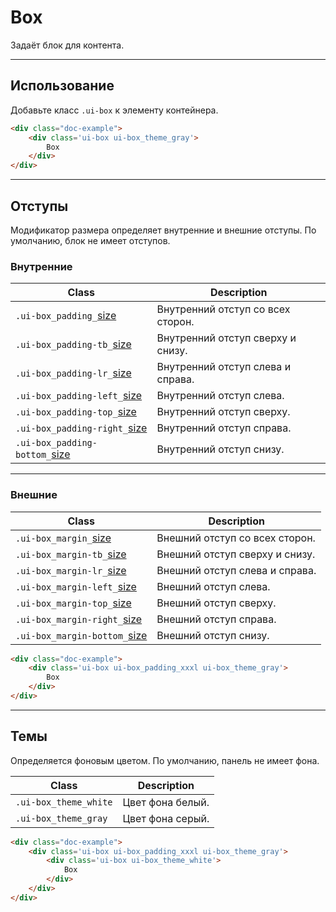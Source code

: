 <!--
docs/layout/box|2
-->

# Box

Задаёт блок для контента.

---

## Использование

Добавьте класс `.ui-box` к элементу контейнера.

``` html
<div class="doc-example">
    <div class='ui-box ui-box_theme_gray'>
        Box
    </div>
</div>
```

---

## Отступы

Модификатор размера определяет внутренние и внешние отступы. По умолчанию, блок не имеет отступов.

### Внутренние

|                         Class                          |            Description            |
|--------------------------------------------------------|-----------------------------------|
|  `.ui-box_padding_`[size](docs/base/sizes.html)        | Внутренний отступ со всех сторон. |
|  `.ui-box_padding-tb_`[size](docs/base/sizes.html)     | Внутренний отступ сверху и снизу. |
|  `.ui-box_padding-lr_`[size](docs/base/sizes.html)     | Внутренний отступ слева и справа. |
|  `.ui-box_padding-left_`[size](docs/base/sizes.html)   | Внутренний отступ слева.          |
|  `.ui-box_padding-top_`[size](docs/base/sizes.html)    | Внутренний отступ сверху.         |
|  `.ui-box_padding-right_`[size](docs/base/sizes.html)  | Внутренний отступ справа.         |
|  `.ui-box_padding-bottom_`[size](docs/base/sizes.html) | Внутренний отступ снизу.          |

---

### Внешние

|                         Class                         |            Description         |
|-------------------------------------------------------|--------------------------------|
|  `.ui-box_margin_`[size](docs/base/sizes.html)        | Внешний отступ со всех сторон. |
|  `.ui-box_margin-tb_`[size](docs/base/sizes.html)     | Внешний отступ сверху и снизу. |
|  `.ui-box_margin-lr_`[size](docs/base/sizes.html)     | Внешний отступ слева и справа. |
|  `.ui-box_margin-left_`[size](docs/base/sizes.html)   | Внешний отступ слева.          |
|  `.ui-box_margin-top_`[size](docs/base/sizes.html)    | Внешний отступ сверху.         |
|  `.ui-box_margin-right_`[size](docs/base/sizes.html)  | Внешний отступ справа.         |
|  `.ui-box_margin-bottom_`[size](docs/base/sizes.html) | Внешний отступ снизу.          |



``` html
<div class="doc-example">
    <div class='ui-box ui-box_padding_xxxl ui-box_theme_gray'>
        Box
    </div>
</div>
```

---

## Темы

Определяется фоновым цветом. По умолчанию, панель не имеет фона.

|           Class           |     Description    |
|---------------------------|--------------------|
|  `.ui-box_theme_white`  |  Цвет фона белый.  |
|  `.ui-box_theme_gray`   |  Цвет фона серый.  |

``` html
<div class="doc-example">
    <div class='ui-box ui-box_padding_xxxl ui-box_theme_gray'>
        <div class='ui-box ui-box_theme_white'>
            Box
        </div>
    </div>
</div>
```
